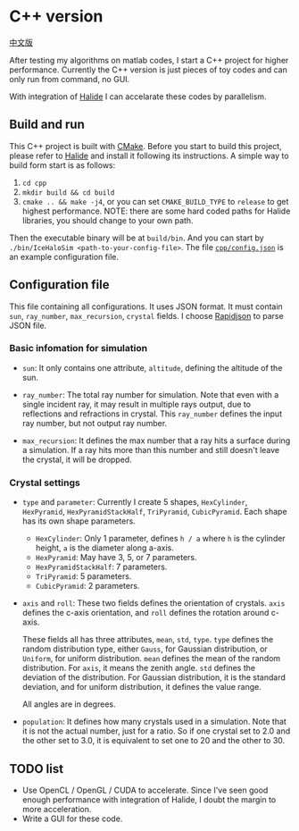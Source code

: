 # C++ version

[中文版](README_zh.md)

After testing my algorithms on matlab codes, I start a C++ project for higher performance. Currently the C++ version is just 
pieces of toy codes and can only run from command, no GUI.

With integration of [Halide](http://halide-lang.org/) I can accelarate these codes by parallelism.

## Build and run

This C++ project is built with [CMake](https://cmake.org/).
Before you start to build this project, please refer to [Halide](http://halide-lang.org/) and install it following its instructions.
A simple way to build form start is as follows:

1. `cd cpp`
2. `mkdir build && cd build`
3. `cmake .. && make -j4`, or you can set `CMAKE_BUILD_TYPE` to `release` to get highest performance. NOTE: there are some hard coded paths for Halide libraries, you should change to your own path.

Then the executable binary will be at `build/bin`. And you can start by 
`./bin/IceHaloSim <path-to-your-config-file>`. The file [`cpp/config.json`](./config.json) is an example configuration file.

## Configuration file

This file containing all configurations. It uses JSON format. It must contain `sun`, `ray_number`,
`max_recursion`, `crystal` fields. I choose [Rapidjson](http://rapidjson.org/index.html) to parse JSON file.

### Basic infomation for simulation

* `sun`:
It only contains one attribute, `altitude`, defining the altitude of the sun.

* `ray_number`:
The total ray number for simulation. Note that even with a single incident ray, it may result in multiple
rays output, due to reflections and refractions in crystal. This `ray_number` defines the input ray number,
but not output ray number.

* `max_recursion`:
It defines the max number that a ray hits a surface during a simulation. If a ray hits more than this number
and still doesn't leave the crystal, it will be dropped.

### Crystal settings

* `type` and `parameter`:
Currently I create 5 shapes, `HexCylinder`, `HexPyramid`, `HexPyramidStackHalf`, `TriPyramid`, `CubicPyramid`.
Each shape has its own shape parameters.

  * `HexCylinder`:
  Only 1 parameter, defines `h / a` where `h` is the cylinder height, `a` is the diameter along
a-axis.
  * `HexPyramid`:
  May have 3, 5, or 7 parameters.
  * `HexPyramidStackHalf`:
  7 parameters.
  * `TriPyramid`:
  5 parameters.
  * `CubicPyramid`:
  2 parameters.

* `axis` and `roll`:
These two fields defines the orientation of crystals. `axis` defines the c-axis orientation, and `roll`
defines the rotation around c-axis.

  These fields all has three attributes, `mean`, `std`, `type`. `type` defines the random distribution
type, either `Gauss`, for Gaussian distribution, or `Uniform`, for uniform distribution. `mean` defines
the mean of the random distribution. For `axis`, it means the zenith angle. 
`std` defines the deviation of the distribution. For Gaussian distribution,
it is the standard deviation, and for uniform distribution, it defines the value range.

  All angles are in degrees.

* `population`:
It defines how many crystals used in a simulation. Note that it is not the actual number, just for a
ratio. So if one crystal set to 2.0 and the other set to 3.0, it is equivalent to set one to 20 and
the other to 30.

## TODO list

* Use OpenCL / OpenGL / CUDA to accelerate. Since I've seen good enough performance with integration of
  Halide, I doubt the margin to more acceleration.
* Write a GUI for these code.
